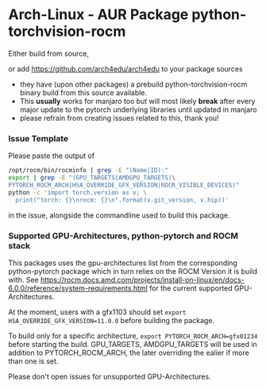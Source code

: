 # Arch-Linux - AUR Package python-torchvision-rocm

Either build from source,

or add https://github.com/arch4edu/arch4edu to your package sources

- they have (upon other packages) a prebuild python-torchvision-rocm binary build from this source available.
- This **usually** works for manjaro too but will most likely **break** after every major update to the pytorch underlying libraries until updated in manjaro
- please refrain from creating issues related to this, thank you!

### Issue Template

Please paste the output of

```sh
/opt/rocm/bin/rocminfo | grep -E "(Name|ID):"
export | grep -E "(GPU_TARGETS|AMDGPU_TARGETS|\
PYTORCH_ROCM_ARCH|HSA_OVERRIDE_GFX_VERSION|ROCR_VISIBLE_DEVICES)"
python -c 'import torch.version as v; \
  print("torch: {}\nrocm: {}\n".format(v.git_version, v.hip))'
```

in the issue, alongside the commandline used to build this package.

### Supported GPU-Architectures, python-pytorch and ROCM stack

This packages uses the gpu-architectures list from the corresponding python-pytorch package which in turn relies on the ROCM Version it is build with. See https://rocm.docs.amd.com/projects/install-on-linux/en/docs-6.0.0/reference/system-requirements.html for the current supported GPU-Architectures.

At the moment, users with a gfx1103 should set `export HSA_OVERRIDE_GFX_VERSION=11.0.0` before building the package.

To build only for a specific architecture, `export PYTORCH_ROCM_ARCH=gfx01234` before starting the build. GPU_TARGETS, AMDGPU_TARGETS will be used in addition to PYTORCH_ROCM_ARCH, the later overriding the ealier if more than one is set.

Please don't open issues for unsupported GPU-Architectures.
